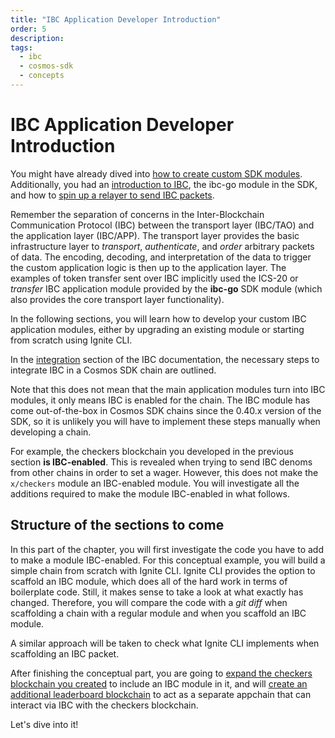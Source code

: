 ```yaml
---
title: "IBC Application Developer Introduction"
order: 5
description: 
tags: 
  - ibc
  - cosmos-sdk
  - concepts
---
```


# IBC Application Developer Introduction

You might have already dived into [how to create custom SDK modules](/tutorials/8-understand-sdk-modules/index.md). Additionally, you had an [introduction to IBC](/academy/4-ibc/1-what-is-ibc.md), the ibc-go module in the SDK, and how to [spin up a relayer to send IBC packets](/hands-on-exercise/5-ibc-adv/2-relayer-intro.md).

Remember the separation of concerns in the Inter-Blockchain Communication Protocol (IBC) between the transport layer (IBC/TAO) and the application layer (IBC/APP). The transport layer provides the basic infrastructure layer to _transport_, _authenticate_, and _order_ arbitrary packets of data. The encoding, decoding, and interpretation of the data to trigger the custom application logic is then up to the application layer. The examples of token transfer sent over IBC implicitly used the ICS-20 or _transfer_ IBC application module provided by the **ibc-go** SDK module (which also provides the core transport layer functionality).

In the following sections, you will learn how to develop your custom IBC application modules, either by upgrading an existing module or starting from scratch using Ignite CLI.

<HighlightBox type="docs">

In the [integration](https://ibc.cosmos.network/v3.0.0/ibc/integration.html) section of the IBC documentation, the necessary steps to integrate IBC in a Cosmos SDK chain are outlined.

Note that this does not mean that the main application modules turn into IBC modules, it only means IBC is enabled for the chain. The IBC module has come out-of-the-box in Cosmos SDK chains since the 0.40.x version of the SDK, so it is unlikely you will have to implement these steps manually when developing a chain.

For example, the checkers blockchain you developed in the previous section **is IBC-enabled**. This is revealed when trying to send IBC denoms from other chains in order to set a wager. However, this does not make the `x/checkers` module an IBC-enabled module. You will investigate all the additions required to make the module IBC-enabled in what follows.

</HighlightBox>

## Structure of the sections to come

In this part of the chapter, you will first investigate the code you have to add to make a module IBC-enabled. For this conceptual example, you will build a simple chain from scratch with Ignite CLI. Ignite CLI provides the option to scaffold an IBC module, which does all of the hard work in terms of boilerplate code. Still, it makes sense to take a look at what exactly has changed. Therefore, you will compare the code with a _git diff_ when scaffolding a chain with a regular module and when you scaffold an IBC module.

A similar approach will be taken to check what Ignite CLI implements when scaffolding an IBC packet.

After finishing the conceptual part, you are going to [expand the checkers blockchain you created](./8-ibc-app-checkers.md) to include an IBC module in it, and will [create an additional leaderboard blockchain](./9-ibc-app-leaderboard.md) to act as a separate appchain that can interact via IBC with the checkers blockchain.


Let's dive into it!
